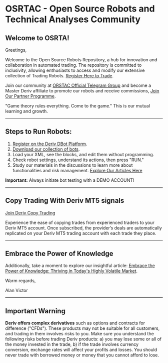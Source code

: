 # OSRTAC - Open Source Robots and Technical Analyses Community

## Welcome to OSRTA!

Greetings,

Welcome to the Open Source Robots Repository, a hub for innovation and collaboration in automated trading. The repository is committed to inclusivity, allowing enthusiasts to access and modify our extensive collection of Trading Robots. [Register Here to Trade](https://track.deriv.com/_h1BT0Uryldi34Ib7uprVbWNd7ZgqdRLk/1/).

Join our community at [ORSTAC Official Telegram Group](https://t.me/superbinarybots) and become a Master Deriv affiliate to promote our robots and receive commissions, [Join Our Partner Programme](https://track.deriv.com/_h1BT0Uryldilxv1B6h4gZ2Nd7ZgqdRLk/1/).

"Game theory rules everything. Come to the game." This is our mutual learning and growth.

---

## Steps to Run Robots:

1. [Register on the Deriv DBot Platform](https://track.deriv.com/_h1BT0Uryldi34Ib7uprVbWNd7ZgqdRLk/1/).
2. [Download our collection of bots](https://github.com/alanvito1/Binary-Robots/archive/refs/heads/master.zip).
3. Load your XML, see the blocks, and edit them without programming.
4. Check robot settings, understand its actions, then press "RUN."
5. Study our materials in the discussions to learn more about functionalities and risk management. [Explore Our Articles Here](https://github.com/alanvito1/Binary-Robots/discussions)

**Important:** Always initiate bot testing with a DEMO ACCOUNT!

---

## Copy Trading With Deriv MT5 signals

[Join Deriv Copy Trading](https://track.deriv.com/_h1BT0Uryldj45mrAMZ2h2WNd7ZgqdRLk/1/)

Experience the ease of copying trades from experienced traders to your Deriv MT5 account. Once subscribed, the provider’s deals are automatically replicated on your Deriv MT5 trading account with each trade they place.

---

## Embrace the Power of Knowledge

Additionally, take a moment to explore our insightful article: [Embrace the Power of Knowledge: Thriving in Today's Highly Volatile Market](https://www.dinheiroedestinos.com.br/2023/06/embrace-power-of-knowledge-thriving-in.html).

Warm regards,

Alan Victor

---

## Important Warning

**Deriv offers complex derivatives** such as options and contracts for difference ("CFDs"). These products may not be suitable for all customers, and trading in them involves risks to you. Make sure you understand the following risks before trading Deriv products: a) you may lose some or all of the money invested in the trade, b) if the trade involves currency conversion, exchange rates will affect your profits and losses. You should never trade with borrowed money or money that you cannot afford to lose.
